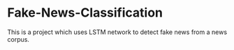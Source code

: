 # Fake-News-Classification
This is a project which uses LSTM network to detect fake news from a news corpus.
